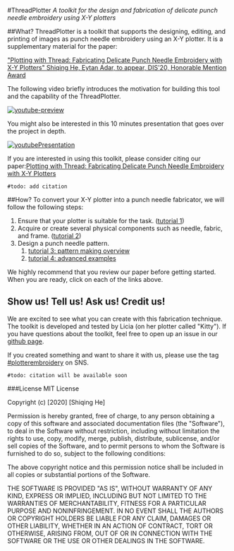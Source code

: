 #ThreadPlotter
_A toolkit for the design and fabrication of delicate punch needle embroidery using X-Y plotters_ 
 
 ##What?
ThreadPlotter is a toolkit that supports the designing, editing, and printing of images as punch needle embroidery using an X-Y plotter. It is a supplementary material for the paper:

["Plotting with Thread: Fabricating Delicate Punch Needle Embroidery with X-Y Plotters"
 Shiqing He, Eytan Adar, to appear, DIS'20, Honorable Mention Award](http://www.cond.org/punchneedle.html)

The following video briefly introduces the motivation for building this tool and the capability of the ThreadPlotter. 

[![youtube-preview](../assets/youtube-preview.png)](http://www.youtube.com/watch?v=YOUTUBE_VIDEO_ID_HERE)

You might also be interested in this 10 minutes presentation that goes over the project in depth. 

[![youtubePresentation](http://img.youtube.com/vi/YOUTUBE_VIDEO_ID_HERE/0.jpg)](http://www.youtube.com/watch?v=YOUTUBE_VIDEO_ID_HERE)

If you are interested in using this toolkit, please consider citing our paper:[Plotting with Thread: Fabricating Delicate Punch Needle Embroidery with X-Y Plotters](http://www.cond.org/punchneedle.html)
```
#todo: add citation
```
 ##How?
 To convert your X-Y plotter into a punch needle fabricator, we will follow the following steps:
  1. Ensure that your plotter is suitable for the task. ([tutorial 1](../tutorial/step1_plotterCheck.md))
  2. Acquire or create several physical components such as needle, fabric, and frame. ([tutorial 2](../tutorial/step2_physicalSetup.md))
  3. Design a punch needle pattern. 
     1. [tutorial 3: pattern making overview](../tutorial/step3_patternMaking.md)
     2. [tutorial 4: advanced examples](../tutorial/step4_advancedExamples.md) 
  
 We highly recommend that you review our paper before getting started. When you are ready, click on each of the links above.
    
 ## Show us! Tell us! Ask us! Credit us!
 We are excited to see what you can create with this fabrication technique. The toolkit is developed and tested by Licia (on her plotter called "Kitty"). If you have questions about the toolkit, feel free to open up an issue in our [github page](https://github.com/LiciaHe/threadPlotter).   
 
 If you created something and want to share it with us, please use the tag [#plotterembroidery](https://www.instagram.com/explore/tags/plotterembroidery/?hl=en) on SNS. 
 ```angular2html
#todo: citation will be available soon
 
``` 
 
 ###License
 MIT License

Copyright (c) [2020] [Shiqing He]

Permission is hereby granted, free of charge, to any person obtaining a copy
of this software and associated documentation files (the "Software"), to deal
in the Software without restriction, including without limitation the rights
to use, copy, modify, merge, publish, distribute, sublicense, and/or sell
copies of the Software, and to permit persons to whom the Software is
furnished to do so, subject to the following conditions:

The above copyright notice and this permission notice shall be included in all
copies or substantial portions of the Software.

THE SOFTWARE IS PROVIDED "AS IS", WITHOUT WARRANTY OF ANY KIND, EXPRESS OR
IMPLIED, INCLUDING BUT NOT LIMITED TO THE WARRANTIES OF MERCHANTABILITY,
FITNESS FOR A PARTICULAR PURPOSE AND NONINFRINGEMENT. IN NO EVENT SHALL THE
AUTHORS OR COPYRIGHT HOLDERS BE LIABLE FOR ANY CLAIM, DAMAGES OR OTHER
LIABILITY, WHETHER IN AN ACTION OF CONTRACT, TORT OR OTHERWISE, ARISING FROM,
OUT OF OR IN CONNECTION WITH THE SOFTWARE OR THE USE OR OTHER DEALINGS IN THE
SOFTWARE.
